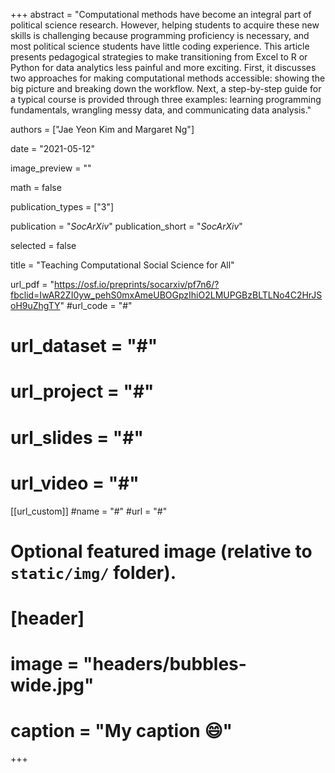 +++
abstract = "Computational methods have become an integral part of political science research. However, helping students to acquire these new skills is challenging because programming proficiency is necessary, and most political science students have little coding experience. This article presents pedagogical strategies to make transitioning from Excel to R or Python for data analytics less painful and more exciting. First, it discusses two approaches for making computational methods accessible: showing the big picture and breaking down the workflow. Next, a step-by-step guide for a typical course is provided through three examples: learning programming fundamentals, wrangling messy data, and communicating data analysis."

authors = ["Jae Yeon Kim and Margaret Ng"]

date = "2021-05-12"

image_preview = ""

math = false

publication_types = ["3"]

publication = "*SocArXiv*"
publication_short = "*SocArXiv*"

selected = false

title = "Teaching Computational Social Science for All"

url_pdf = "https://osf.io/preprints/socarxiv/pf7n6/?fbclid=IwAR2ZI0yw_pehS0mxAmeUBOGpzIhiO2LMUPGBzBLTLNo4C2HrJSoH9uZhgTY"
#url_code = "#"
# url_dataset = "#"
# url_project = "#"
# url_slides = "#"
# url_video = "#"

[[url_custom]]
#name = "#"
#url = "#"

# Optional featured image (relative to `static/img/` folder).
# [header]
# image = "headers/bubbles-wide.jpg"
# caption = "My caption :smile:"

+++

<!-- More detail can easily be written here using *Markdown* and $\rm \LaTeX$ math code. -->
